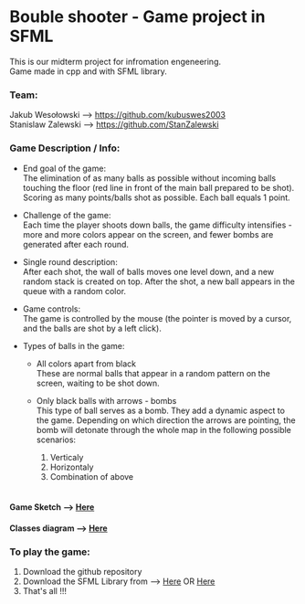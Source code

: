 # Bouble shooter - Game project in SFML

This is our midterm project for infromation engeneering. <br />
Game made in cpp and with SFML library.

### Team: <br />
Jakub Wesołowski --> https://github.com/kubuswes2003 <br />
Stanislaw Zalewski --> https://github.com/StanZalewski <br />

### Game Description / Info:

- End goal of the game:<br />
  The elimination of as many balls as possible without incoming balls touching the floor (red line in front of the main ball prepared to be shot).
Scoring as many points/balls shot as possible. Each ball equals 1 point.
  
- Challenge of the game: <br />
 Each time the player shoots down balls, the game difficulty intensifies - more and more colors appear on the screen, and fewer bombs are generated after each round.
  
- Single round description:<br />
  After each shot, the wall of balls moves one level down, and a new random stack is created on top. After the shot, a new ball appears in the queue with a random color.

- Game controls: <br />
  The game is controlled by the mouse (the pointer is moved by a cursor, and the balls are shot by a left click).
  
- Types of balls in the game: <br />

  - All colors apart from black <br />
    These are normal balls that appear in a random pattern on the screen, waiting to be shot down.
    
  - Only black balls with arrows - bombs <br />
    This type of ball serves as a bomb. They add a dynamic aspect to the game. Depending on which direction the arrows are pointing, the bomb will detonate through the whole map in the following possible scenarios:
    1. Verticaly
    2. Horizontaly
    3. Combination of above
  <br />
#### Game Sketch --> [Here](https://github.com/StanZalewski/Project-Ball-Shooter/blob/main/INFO/Game_sketch.pdf)
#### Classes diagram --> [Here](https://github.com/StanZalewski/Project-Ball-Shooter/blob/main/INFO/Class_diagram.pdf)

### To play the game:
   1. Download the github repository <br />
   2. Download the SFML Library from --> [Here](https://www.sfml-dev.org/download/sfml/2.5.1/) OR [Here](https://github.com/SFML/SFML.git) <br />
   3. That's all !!!
